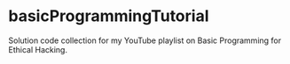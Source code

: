 # basicProgrammingTutorial
Solution code collection for my YouTube playlist on Basic Programming for Ethical Hacking.
